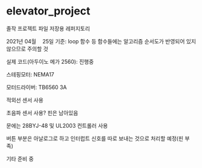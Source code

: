 # elevator_project
졸작 프로젝트 파일 저장용 레퍼지토리

2021년 04월 ᅟ25일 기준: loop 함수 등 함수들에는 알고리즘 순서도가 반영되어 있지 않으므로 주의할 것

실제 코드(아두이노 메가 2560): 진행중

스테핑모터: NEMA17

모터드라이버: TB6560 3A

적외선 센서 사용

초음파 센서 사용? 핀은 남아있음

문에는 28BYJ-48 및 UL2003 컨트롤러 사용

버튼 부분은 아날로그로 하고 인터럽트 신호를 따로 보내는 것으로 처리할 예정(핀 부족)

기타 준비 중
